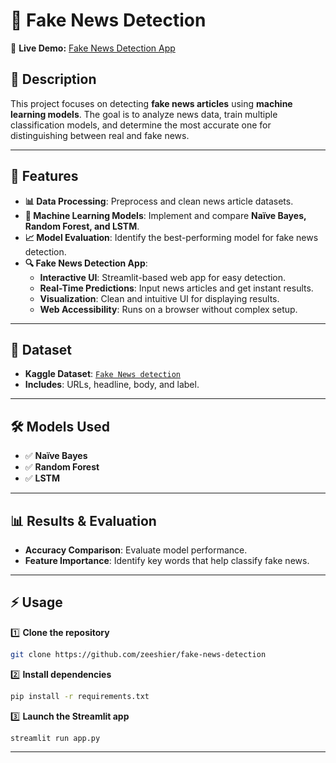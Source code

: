 # **📰 Fake News Detection**

🔗 **Live Demo:** [Fake News Detection App](https://fake-news-detection-zeeshier.streamlit.app/)

## **📌 Description**  
This project focuses on detecting **fake news articles** using **machine learning models**. The goal is to analyze news data, train multiple classification models, and determine the most accurate one for distinguishing between real and fake news.

---

## **🚀 Features**  

- **📊 Data Processing**: Preprocess and clean news article datasets.  
- **🤖 Machine Learning Models**: Implement and compare **Naïve Bayes, Random Forest, and LSTM**.  
- **📈 Model Evaluation**: Identify the best-performing model for fake news detection.  
- **🔍 Fake News Detection App**:  
  - **Interactive UI**: Streamlit-based web app for easy detection.  
  - **Real-Time Predictions**: Input news articles and get instant results.  
  - **Visualization**: Clean and intuitive UI for displaying results.  
  - **Web Accessibility**: Runs on a browser without complex setup.  

---

## **📂 Dataset**  

- **Kaggle Dataset**: [`Fake News detection`  ](https://www.kaggle.com/datasets/jruvika/fake-news-detection/data)
- **Includes**: URLs, headline, body, and label.  

---

## **🛠 Models Used**  

- ✅ **Naïve Bayes**  
- ✅ **Random Forest**  
- ✅ **LSTM**  

---

## **📊 Results & Evaluation**  

- **Accuracy Comparison**: Evaluate model performance.  
- **Feature Importance**: Identify key words that help classify fake news.  

---

## **⚡ Usage**  

1️⃣ **Clone the repository**  
```bash
git clone https://github.com/zeeshier/fake-news-detection
```  

2️⃣ **Install dependencies**  
```bash
pip install -r requirements.txt
```  

3️⃣ **Launch the Streamlit app**  
```bash
streamlit run app.py
```  

---


